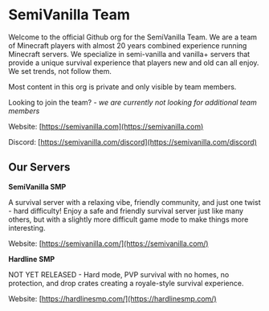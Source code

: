 # SemiVanilla Team

Welcome to the official Github org for the SemiVanilla Team. We are a team of Minecraft players with almost 20 years combined experience running Minecraft servers. We specialize in semi-vanilla and vanilla+ servers that provide a unique survival experience that players new and old can all enjoy. We set trends, not follow them.

Most content in this org is private and only visible by team members.

Looking to join the team? - _we are currently not looking for additional team members_

Website: [https://semivanilla.com](https://semivanilla.com)

Discord: [https://semivanilla.com/discord](https://semivanilla.com/discord)

## Our Servers

**SemiVanilla SMP**

A survival server with a relaxing vibe, friendly community, and just one twist - hard difficulty! Enjoy a safe and friendly survival server just like many others, but with a slightly more difficult game mode to make things more interesting.


Website: [https://semivanilla.com/](https://semivanilla.com/)

**Hardline SMP**

NOT YET RELEASED - Hard mode, PVP survival with no homes, no protection, and drop crates creating a royale-style survival experience.

Website: [https://hardlinesmp.com/](https://hardlinesmp.com/)
